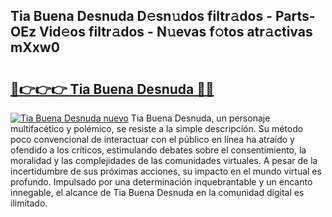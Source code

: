 ## Tia Buena Desnuda D𝚎sn𝚞dos filtr𝚊dos - Parts-OEz Vid𝚎os filtr𝚊dos - N𝚞evas f𝚘tos atr𝚊ctivas mXxw0

# <h2><a href="http://mb1fwmm.tromn.icu/?c=Tia+Buena+Desnuda">🔗👉👉👉 Tia Buena Desnuda 🔗🔗</a></h2>

[![Tia Buena Desnuda nuevo](https://i.imgur.com/pEAQMta.gif)](http://mb1fwmm.tromn.icu/?c=Tia+Buena+Desnuda)
Tia Buena Desnuda, un personaje multifacético y polémico, se resiste a la simple descripción. Su método poco convencional de interactuar con el público en línea ha atraído y ofendido a los críticos, estimulando debates sobre el consentimiento, la moralidad y las complejidades de las comunidades virtuales. A pesar de la incertidumbre de sus próximas acciones, su impacto en el mundo virtual es profundo. Impulsado por una determinación inquebrantable y un encanto innegable, el alcance de Tia Buena Desnuda en la comunidad digital es ilimitado.
